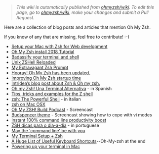> _This wiki is automatically published from [ohmyzsh/wiki](https://github.com/ohmyzsh/wiki). To edit this page,_
> _go to [ohmyzsh/wiki](https://github.com/ohmyzsh/wiki), make your changes and submit a Pull Request._

Here are a collection of blog posts and articles that mention Oh My Zsh.

If you know of any that are missing, feel free to contribute! :-)

- [Setup your Mac with Zsh for Web development](https://medium.com/@vdeantoni/setting-up-your-mac-for-web-development-in-2020-659f5588b883)
- [Oh My Zsh install 2018 Tutorial](https://medium.com/wearetheledger/oh-my-zsh-made-for-cli-lovers-installation-guide-3131ca5491fb)
- [Badassify your terminal and shell](https://jilles.me/badassify-your-terminal-and-shell/)
- [Unix ZSHell Reloaded](https://cwoebker.com/posts/unix-zshell-reloaded/)
- [My Extravagant Zsh Prompt](https://stevelosh.com/blog/2010/02/my-extravagant-zsh-prompt/)
- [Hooray! Oh My Zsh has been updated.](https://changelog.com/posts/hooray-oh-my-zsh-has-been-updated)
- [Improving Oh My Zsh startup time](https://blog.santosvelasco.com/2011/04/22/improving-oh-my-zsh-startup-time/)
- [Intridea’s blog post about Zsh & Oh my zsh.](https://intridea.com/posts/its-not-enough-to-bash-in-heads-youve-got-to-bash-in-minds-with-zsh)
- [Oh my Zsh! Una Terminal Alternativa](https://medium.com/@LudaCasanova/oh-my-zsh-una-terminal-alternativa-48f8e8836a03) - in Spanish
- [Tips, tricks and examples for the Z shell](https://grml.org/zsh/zsh-lovers.html)
- [zsh: The Powerful Shell](https://nerdrug.org/blog/zsh-the-powerful-shell/) - in italian
- [zsh on Mac OSX](https://www.mooduino.co.uk/2012/06/z-shell-on-mac-os-x.html)
- [Oh My ZSH! Build Podcast](https://build-podcast.com/oh-my-zsh/) - Screencast
- [Budspencer theme](https://vimeo.com/96424888) - Screencast showing how to cope with vi modes
- [Instant 100% command line productivity boost](https://dev.to/sobolevn/instant-100-command-line-productivity-boost)
- [ZSH dicas para o dia-a-dia](https://medium.com/@kelvinmorais/zsh-dicas-para-o-dia-a-dia-1b16616ac235) - in portuguese
- [May the 'command line' be with you](https://rachelcarmena.github.io/2019/05/26/may-the-command-line-be-with-you.html)
- [My Terminal Setup + Zsh](https://dev.to/aspittel/my-terminal-setup-iterm2--zsh--30lm)
- [A Huge List of Useful Keyboard Shortcuts](https://medium.com/better-programming/a-definitive-guide-to-all-the-shortcuts-for-new-rubyists-a365a590d16e)--Oh-My-zsh at the end
- [Powering up your terminal in Mac](https://programmerabroad.com/powering-up-your-terminal-in-mac/)
